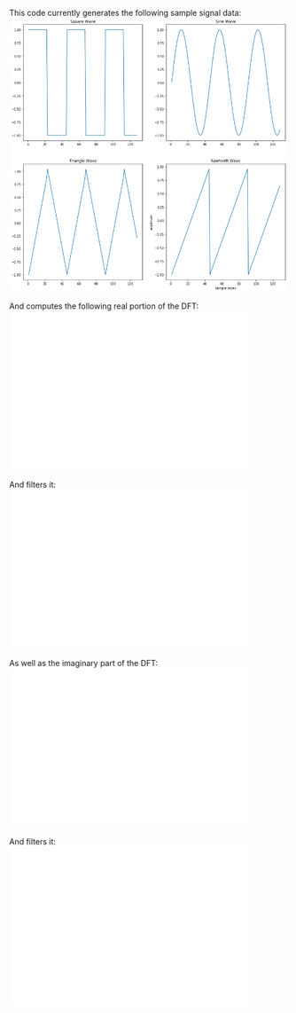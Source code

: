This code currently generates the following sample signal data:
![Audio Data](/dsp_test/audio_samples.png)

And computes the following real portion of the DFT:
![Real DFT](/dsp_test/DFT_real.png)

And filters it:
![Real DFT_filtered](/dsp_test/DFT_real_filtered.png)

As well as the imaginary part of the DFT:
![Imaginary DFT](/dsp_test/DFT_imag.png)

And filters it:
![Imag DFT_filtered](/dsp_test/DFT_imag_filtered.png)

